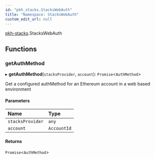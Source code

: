 ```yaml
---
id: "pkh_stacks.StacksWebAuth"
title: "Namespace: StacksWebAuth"
custom_edit_url: null
---
```


[pkh-stacks](../modules/pkh_stacks.md).StacksWebAuth

## Functions

### getAuthMethod

▸ **getAuthMethod**(`stacksProvider`, `account`): `Promise`<`AuthMethod`\>

Get a configured authMethod for an Ethereum account in a web based environment

#### Parameters

| Name | Type |
| :------ | :------ |
| `stacksProvider` | `any` |
| `account` | `AccountId` |

#### Returns

`Promise`<`AuthMethod`\>
